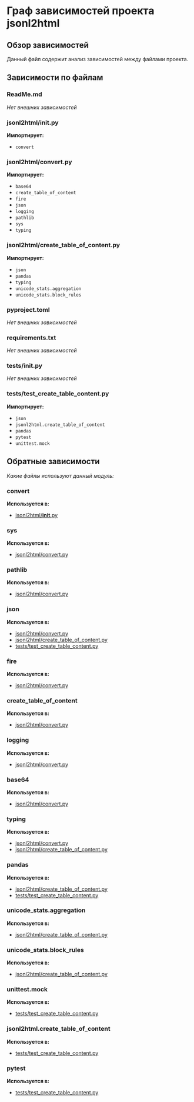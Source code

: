 # Граф зависимостей проекта jsonl2html

## Обзор зависимостей

Данный файл содержит анализ зависимостей между файлами проекта.

## Зависимости по файлам

### ReadMe.md

*Нет внешних зависимостей*

### jsonl2html/__init__.py

**Импортирует:**
- `convert`

### jsonl2html/convert.py

**Импортирует:**
- `base64`
- `create_table_of_content`
- `fire`
- `json`
- `logging`
- `pathlib`
- `sys`
- `typing`

### jsonl2html/create_table_of_content.py

**Импортирует:**
- `json`
- `pandas`
- `typing`
- `unicode_stats.aggregation`
- `unicode_stats.block_rules`

### pyproject.toml

*Нет внешних зависимостей*

### requirements.txt

*Нет внешних зависимостей*

### tests/__init__.py

*Нет внешних зависимостей*

### tests/test_create_table_content.py

**Импортирует:**
- `json`
- `jsonl2html.create_table_of_content`
- `pandas`
- `pytest`
- `unittest.mock`

## Обратные зависимости

*Какие файлы используют данный модуль:*

### convert

**Используется в:**
- [jsonl2html/__init__.py](jsonl2html/__init__.py.md)

### sys

**Используется в:**
- [jsonl2html/convert.py](jsonl2html/convert.py.md)

### pathlib

**Используется в:**
- [jsonl2html/convert.py](jsonl2html/convert.py.md)

### json

**Используется в:**
- [jsonl2html/convert.py](jsonl2html/convert.py.md)
- [jsonl2html/create_table_of_content.py](jsonl2html/create_table_of_content.py.md)
- [tests/test_create_table_content.py](tests/test_create_table_content.py.md)

### fire

**Используется в:**
- [jsonl2html/convert.py](jsonl2html/convert.py.md)

### create_table_of_content

**Используется в:**
- [jsonl2html/convert.py](jsonl2html/convert.py.md)

### logging

**Используется в:**
- [jsonl2html/convert.py](jsonl2html/convert.py.md)

### base64

**Используется в:**
- [jsonl2html/convert.py](jsonl2html/convert.py.md)

### typing

**Используется в:**
- [jsonl2html/convert.py](jsonl2html/convert.py.md)
- [jsonl2html/create_table_of_content.py](jsonl2html/create_table_of_content.py.md)

### pandas

**Используется в:**
- [jsonl2html/create_table_of_content.py](jsonl2html/create_table_of_content.py.md)
- [tests/test_create_table_content.py](tests/test_create_table_content.py.md)

### unicode_stats.aggregation

**Используется в:**
- [jsonl2html/create_table_of_content.py](jsonl2html/create_table_of_content.py.md)

### unicode_stats.block_rules

**Используется в:**
- [jsonl2html/create_table_of_content.py](jsonl2html/create_table_of_content.py.md)

### unittest.mock

**Используется в:**
- [tests/test_create_table_content.py](tests/test_create_table_content.py.md)

### jsonl2html.create_table_of_content

**Используется в:**
- [tests/test_create_table_content.py](tests/test_create_table_content.py.md)

### pytest

**Используется в:**
- [tests/test_create_table_content.py](tests/test_create_table_content.py.md)

